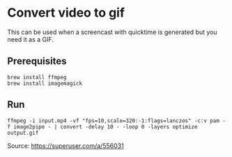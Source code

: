 # Convert video to gif

This can be used when a screencast with quicktime is generated but you need it as a GIF.

## Prerequisites
```
brew install ffmpeg
brew install imagemagick
```

## Run
```
ffmpeg -i input.mp4 -vf "fps=10,scale=320:-1:flags=lanczos" -c:v pam -f image2pipe - | convert -delay 10 - -loop 0 -layers optimize output.gif

```

Source: https://superuser.com/a/556031


